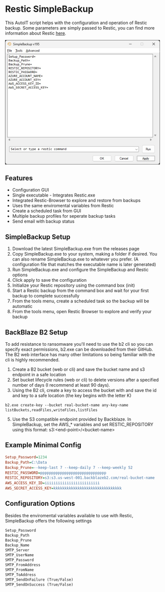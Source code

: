 # Restic SimpleBackup
This AutoIT script helps with the configuration and operation of Restic backup. Some parameters are simply passed to Restic, you can find more information about Restic [here](https://restic.readthedocs.io/en/stable/).

<p align="center">
  <img src="https://github.com/jmclaren7/restic-simple-backup/blob/main/extra/main-window.jpg?raw=true">
</p>

## Features
* Configuration GUI
* Single executable - Integrates Restic.exe
* Integrated Restic-Browser to explore and restore from backups
* Uses the same enviromental variables from Restic
* Create a scheduled task from GUI
* Multiple backup profiles for seperate backup tasks
* Send email with backup status

## SimpleBackup Setup
1. Download the latest SimpleBackup.exe from the releases page
2. Copy SimpleBackup.exe to your system, making a folder if desired. You can also rename SimpleBackup.exe to whatever you prefer. (A configuration file that matches the executable name is later generated)
4. Run SimpleBackup.exe and configure the SimpleBackup and Restic options
5. Click apply to save the configuration
6. Initialize your Restic repository using the command box (init)
7. Start a Restic backup from the command box and wait for your first backup to complete successfully
8. From the tools menu, create a scheduled task so the backup will be automatic
9. From the tools menu, open Restic Browser to explore and verify your backup

## BackBlaze B2 Setup
To add resistance to ransomware you'll need to use the b2 cli so you can specify exact permissions, b2.exe can be downloaded from their GitHub. The B2 web interface has many other limitations so being familiar with the cli is highly recommended.

1. Create a B2 bucket (web or cli) and save the bucket name and s3 endpoint in a safe location
2. Set bucket lifecycle rules (web or cli) to delete versions after a specified number of days (I recommend at least 90 days).
3. Using the B2 cli, create a key to access the bucket with and save the id and key to a safe location (the key begins with the letter K)
```shell
b2.exe create-key --bucket real-bucket-name any-key-name listBuckets,readFiles,writeFiles,listFiles
```
5. Use the S3 compatible endpoint provided by Backblaze. In SimpleBackup, set the AWS_* variables and set RESTIC_REPOSITORY using this format: s3:\<end-point\>/\<bucket-name\> 

## Example Minimal Config
```ini
Setup_Password=1234
Backup_Path=C:\Data
Backup_Prune=--keep-last 7 --keep-daily 7 --keep-weekly 52
RESTIC_PASSWORD=pppppppppppppppppppppppppppppp
RESTIC_REPOSITORY=s3:s3.us-west-001.backblazeb2.com/real-bucket-name
AWS_ACCESS_KEY_ID=iiiiiiiiiiiiiiiiiiiiiiiii
AWS_SECRET_ACCESS_KEY=kkkkkkkkkkkkkkkkkkkkkkkkkkkkkkk
```


## Configuration Options
Besides the enviromental variables available to use with Restic, SimpleBackup offers the following settings
```
Setup_Password
Backup_Path
Backup_Prune
Backup_Name
SMTP_Server
SMTP_UserName
SMTP_Password
SMTP_FromAddress
SMTP_FromName
SMTP_ToAddress
SMTP_SendOnFailure (True/False)
SMTP_SendOnSuccess (True/False)
```
